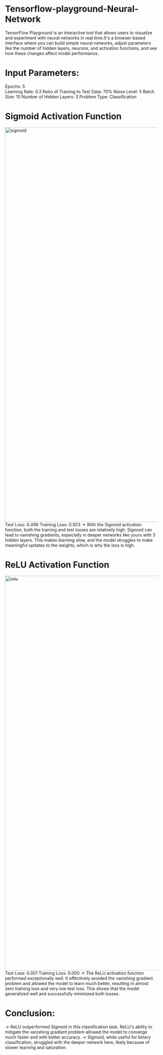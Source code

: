 # Tensorflow-playground-Neural-Network
TensorFlow Playground is an interactive tool that allows users to visualize and experiment with neural networks in real time.It's a browser-based interface where you can build simple neural networks, adjust parameters like the number of hidden layers, neurons, and activation functions, and see how these changes affect model performance.

# Input Parameters:
Epochs: 5 <br/>
Learning Rate: 0.3
Ratio of Training to Test Data: 70%
Noise Level: 5
Batch Size: 10
Number of Hidden Layers: 3
Problem Type: Classification

# Sigmoid Activation Function
<img width="1301" alt="sigmoid" src="https://github.com/user-attachments/assets/e9ced344-258e-4871-9010-943522000af8">
Test Loss: 0.499
Training Loss: 0.503
→ With the Sigmoid activation function, both the training and test losses are relatively high. Sigmoid can lead to vanishing gradients, especially in deeper networks like yours with 3 hidden layers. This makes learning slow, and the model struggles to make meaningful updates to the weights, which is why the loss is high.

# ReLU Activation Function
<img width="1301" alt="relu" src="https://github.com/user-attachments/assets/c21c6326-28a1-48c1-824d-e4388fdb2597">
Test Loss: 0.001
Training Loss: 0.000
→ The ReLU activation function performed exceptionally well. It effectively avoided the vanishing gradient problem and allowed the model to learn much better, resulting in almost zero training loss and very low test loss. This shows that the model generalized well and successfully minimized both losses.

# Conclusion:
→ ReLU outperformed Sigmoid in this classification task. ReLU's ability to mitigate the vanishing gradient problem allowed the model to converge much faster and with better accuracy.
→ Sigmoid, while useful for binary classification, struggled with the deeper network here, likely because of slower learning and saturation.


